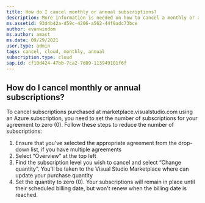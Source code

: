 ```yaml
---
title: How do I cancel monthly or annual subscriptions?
description: More information is needed on how to cancel a monthly or annual subscription
ms.assetid: 93d4b42a-d59c-4206-a562-44f9adc73bce  
author: evanwindom 
ms.author: amast 
ms.date: 09/29/2021 
user.type: admin 
tags: cancel, cloud, monthly, annual 
subscription.type: cloud
sap.id: cf10d424-47bb-7ca2-7d89-113949101f6f
---
```


## How do I cancel monthly or annual subscriptions?

To cancel subscriptions purchased at marketplace.visualstudio.com using an Azure subscription, you need to set the number of subscriptions for your agreement to zero (0). Follow these steps to reduce the number of subscriptions: 

1.	Ensure that you've selected the appropriate agreement from the drop-down list, if you have multiple agreements
2.	Select “Overview” at the top left
3.	Find the subscription level you wish to cancel and select “Change quantity”. You'll be taken to the Visual Studio Marketplace where can update your purchase quantity
4.	Set the quantity to zero (0). Your subscriptions will remain in place until their scheduled billing date, but won't renew when the billing date is reached.